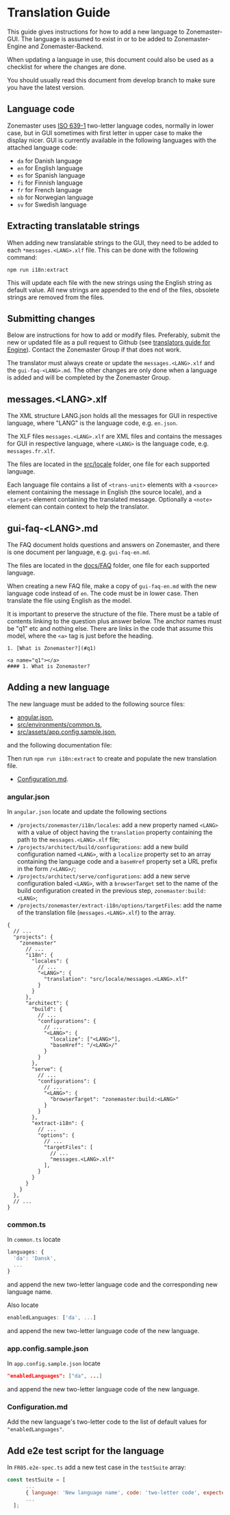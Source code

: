 # Translation Guide

This guide gives instructions for how to add a new language to
Zonemaster-GUI. The language is assumed to exist in or to be added
to Zonemaster-Engine and Zonemaster-Backend.

When updating a language in use, this document could also be used as
a checklist for where the changes are done.

You should usually read this document from develop branch to make
sure you have the latest version.

## Language code

Zonemaster uses [ISO 639-1] two-letter language codes, normally in
lower case, but in GUI sometimes with first letter in upper case
to make the display nicer. GUI is currently available in the
following languages with the attached language code:

* `da` for Danish language
* `en` for English language
* `es` for Spanish language
* `fi` for Finnish language
* `fr` for French language
* `nb` for Norwegian language
* `sv` for Swedish language


## Extracting translatable strings

When adding new translatable strings to the GUI, they need to be added to each
`*messages.<LANG>.xlf` file. This can be done with the following command:

```
npm run i18n:extract
```

This will update each file with the new strings using the English string as
default value. All new strings are appended to the end of the files, obsolete
strings are removed from the files.


## Submitting changes

Below are instructions for how to add or modify files. Preferably,
submit the new or updated file as a pull request to Github (see
[translators guide for Engine]). Contact the Zonemaster Group if
that does not work.

The translator must always create or update the `messages.<LANG>.xlf` and
the `gui-faq-<LANG>.md`. The other changes are only done when
a language is added and will be completed by the Zonemaster Group.


## messages.\<LANG\>.xlf

The XML structure LANG.json holds all the messages for GUI in respective
language, where "LANG" is the language code, e.g. `en.json`.

The XLF files `messages.<LANG>.xlf` are XML files and contains the messages
for GUI in respective language, where `<LANG>` is the language code,
e.g. `messages.fr.xlf`.

The files are located in the [src/locale] folder, one file for each
supported language.

Each language file contains a list of `<trans-unit>` elements with a
`<source>` element containing the message in English (the source locale),
and a `<target>` element containing the translated message. Optionally a
`<note>` element can contain context to help the translator.

## gui-faq-\<LANG\>.md

The FAQ document holds questions and answers on Zonemaster, and there
is one document per language, e.g. `gui-faq-en.md`.

The files are located in the [docs/FAQ] folder, one file for each supported
language.

When creating a new FAQ file, make a copy of `gui-faq-en.md` with the new
language code instead of `en`. The code must be in lower case. Then
translate the file using English as the model.

It is important to preserve the structure of the file. There must be a
table of contents linking to the question plus answer below. The anchor
names must be "q1" etc and nothing else. There are links in the code
that assume this model, where the `<a>` tag is just before the heading.

```
1. [What is Zonemaster?](#q1)

<a name="q1"></a>
#### 1. What is Zonemaster?
```

## Adding a new language

The new language must be added to the following source files:

* [angular.json],
* [src/environments/common.ts],
* [src/assets/app.config.sample.json],

and the following documentation file:

Then run `npm run i18n:extract` to create and populate the new
translation file.

* [Configuration.md].

### angular.json

In `angular.json` locate and update the following sections
* `/projects/zonemaster/i18n/locales`: add a new property named `<LANG>` with a value of object having the `translation` property containing the path to the `messages.<LANG>.xlf` file;
* `/projects/architect/build/configurations`: add a new build configuration named `<LANG>`, with a `localize` property set to an array containing the language code and a `baseHref` property set a URL prefix in the form `/<LANG>/`;
* `/projects/architect/serve/configurations`: add a new serve configuration baled `<LANG>`, with a `browserTarget` set to the name of the build configuration created in the previous step, `zonemaster:build:<LANG>`;
* `/projects/zonemaster/extract-i18n/options/targetFiles`: add the name of the translation file (`messages.<LANG>.xlf`) to the array.

```jsonc
{
  // ...
  "projects": {
    "zonemaster"
      // ...
      "i18n": {
        "locales": {
          // ...
          "<LANG>": {
            "translation": "src/locale/messages.<LANG>.xlf"
          }
        }
      },
      "architect": {
        "build": {
          // ...
          "configurations": {
            // ...
            "<LANG>": {
              "localize": ["<LANG>"],
              "baseHref": "/<LANG>/"
            }
          }
        },
        "serve": {
          // ...
          "configurations": {
            // ...
            "<LANG>": {
              "browserTarget": "zonemaster:build:<LANG>"
            }
          }
        },
        "extract-i18n": {
          // ...
          "options": {
            // ...
            "targetFiles": [
              // ...
              "messages.<LANG>.xlf"
            ],
          }
        }
      }
    }
  },
  // ...
}
```

### common.ts

In `common.ts` locate

```js
languages: {
  'da': 'Dansk',
  ...
}
```
and append the new two-letter language code and the corresponding new
language name.

Also locate
```js
enabledLanguages: ['da', ...]
```
and append the new two-letter language code of the new language.

### app.config.sample.json

In  `app.config.sample.json` locate

```json
"enabledLanguages": ["da", ...]
```
and append the new two-letter language code of the new language.

### Configuration.md

Add the new language's two-letter code to the list of default values for
`"enabledLanguages"`.

## Add e2e test script for the language

In `FR05.e2e-spec.ts` add a new test case in the `testSuite` array:

```js
const testSuite = [
      ...
      { language: 'New language name', code: 'two-letter code', expected: '`Domain name` translation in the new language' },
      ...
  ];
```


[ISO 639-1]:                                               https://en.wikipedia.org/wiki/List_of_ISO_639-1_codes
[docs/FAQ]:                                                FAQ
[e2e]:                                                     ../e2e
[FR05-en.e2e-spec.ts]:                                     ../e2e/FR05-en.e2e-spec.ts
[angular.json]:                                            ../angular.json
[src/locale]:                                              ../src/locale
[translators guide for Engine]:                            https://github.com/zonemaster/zonemaster-engine/blob/develop/docs/Translation-translators.md
[src/environments/common.ts]:                              ../src/environments/common.ts
[src/assets/app.config.sample.json]:                       ../src/assets/app.config.sample.json
[Configuration.md]:                                        ./Configuration.md

